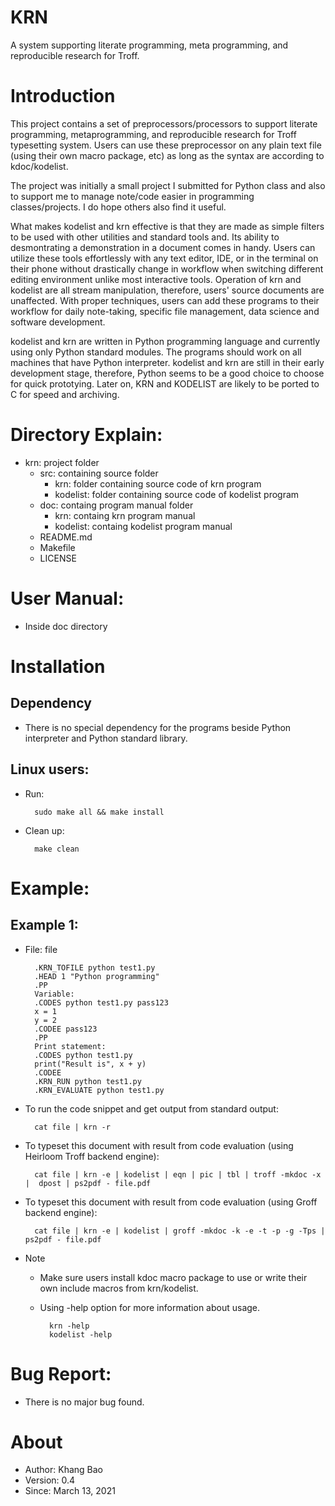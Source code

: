 # KRN
A system supporting literate programming, meta programming, and reproducible research for Troff.

# Introduction
This project contains a set of preprocessors/processors to support literate programming, metaprogramming, and reproducible research for Troff typesetting system.
Users can use these preprocessor on any plain text file (using their own macro package, etc) as long as the syntax are according to kdoc/kodelist.

The project was initially a small project I submitted for Python class and also to support me to manage note/code easier in programming classes/projects.
I do hope others also find it useful.

What makes kodelist and krn effective is that they are made as simple filters to be used with other utilities and standard tools and.
Its ability to desmontrating a demonstration in a document comes in handy.
Users can utilize these tools effortlessly with any text editor, IDE, or in the terminal on their phone without drastically change in workflow when switching different editing environment unlike most interactive tools.
Operation of krn and kodelist are all stream manipulation, therefore, users' source documents are unaffected.
With proper techniques, users can add these programs to their workflow for daily note-taking, specific file management, data science and software development.

kodelist and krn are written in Python programming language and currently using only Python standard modules.
The programs should work on all machines that have Python interpreter.
kodelist and krn are still in their early development stage, therefore, Python seems to be a good choice to choose for quick prototying.
Later on, KRN and KODELIST are likely to be ported to C for speed and archiving.

# Directory Explain:

* krn: project folder
    * src: containing source folder
        * krn: folder containing source code of krn program
        * kodelist: folder containing source code of kodelist program
    * doc: containg program manual folder
        * krn: containg krn program manual
        * kodelist: containg kodelist program manual
    * README.md
    * Makefile
    * LICENSE

# User Manual:
* Inside doc directory


# Installation
## Dependency
* There is no special dependency for the programs beside Python interpreter and Python standard library.

## Linux users:
* Run:

        sudo make all && make install

* Clean up:

        make clean


# Example:
## Example 1:

* File: file

        .KRN_TOFILE python test1.py
        .HEAD 1 "Python programming"
        .PP
        Variable:
        .CODES python test1.py pass123
        x = 1
        y = 2
        .CODEE pass123
        .PP
        Print statement:
        .CODES python test1.py
        print("Result is", x + y)
        .CODEE
        .KRN_RUN python test1.py
        .KRN_EVALUATE python test1.py

* To run the code snippet and get output from standard output:

        cat file | krn -r


* To typeset this document with result from code evaluation (using Heirloom Troff backend engine):

        cat file | krn -e | kodelist | eqn | pic | tbl | troff -mkdoc -x |  dpost | ps2pdf - file.pdf

* To typeset this document with result from code evaluation (using Groff backend engine):

        cat file | krn -e | kodelist | groff -mkdoc -k -e -t -p -g -Tps | ps2pdf - file.pdf

* Note
    * Make sure users install kdoc macro package to use or write their own include macros from krn/kodelist.
    * Using -help option for more information about usage.

            krn -help
            kodelist -help


# Bug Report:
* There is no major bug found.


# About
* Author: Khang Bao
* Version: 0.4
* Since: March 13, 2021
